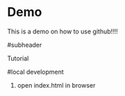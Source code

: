 # Demo

This is a demo on how to use github!!!!


#subheader

Tutorial

#local development

1. open index.html in browser
